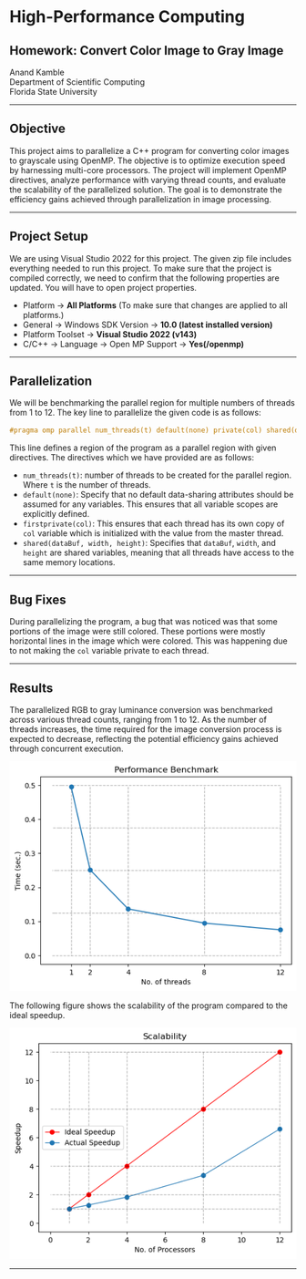 # High-Performance Computing

## Homework: Convert Color Image to Gray Image

Anand Kamble  
Department of Scientific Computing  
Florida State University  

---

## Objective

This project aims to parallelize a C++ program for converting color images to grayscale using OpenMP. The objective is to optimize execution speed by harnessing multi-core processors. The project will implement OpenMP directives, analyze performance with varying thread counts, and evaluate the scalability of the parallelized solution. The goal is to demonstrate the efficiency gains achieved through parallelization in image processing.

---

## Project Setup

We are using Visual Studio 2022 for this project. The given zip file includes everything needed to run this project. To make sure that the project is compiled correctly, we need to confirm that the following properties are updated. You will have to open project properties.

- Platform → **All Platforms** (To make sure that changes are applied to all platforms.)
- General → Windows SDK Version → **10.0 (latest installed version)**
- Platform Toolset → **Visual Studio 2022 (v143)**
- C/C++ → Language → Open MP Support → **Yes(/openmp)**

---

## Parallelization

We will be benchmarking the parallel region for multiple numbers of threads from 1 to 12.
The key line to parallelize the given code is as follows:

```cpp
#pragma omp parallel num_threads(t) default(none) private(col) shared(dataBuf, width, height)
```

This line defines a region of the program as a parallel region with given directives. The directives which we have provided are as follows:

- `num_threads(t)`: number of threads to be created for the parallel region. Where `t` is the number of threads.
- `default(none)`: Specify that no default data-sharing attributes should be assumed for any variables. This ensures that all variable scopes are explicitly defined.
- `firstprivate(col)`: This ensures that each thread has its own copy of `col` variable which is initialized with the value from the master thread.
- `shared(dataBuf, width, height)`: Specifies that `dataBuf`, `width`, and `height` are shared variables, meaning that all threads have access to the same memory locations.

---

## Bug Fixes

During parallelizing the program, a bug that was noticed was that some portions of the image were still colored. These portions were mostly horizontal lines in the image which were colored. This was happening due to not making the `col` variable private to each thread.

---

## Results

The parallelized RGB to gray luminance conversion was benchmarked across various thread counts, ranging from 1 to 12. As the number of threads increases, the time required for the image conversion process is expected to decrease, reflecting the potential efficiency gains achieved through concurrent execution.

![Performance Benchmark](benchmark.png)

The following figure shows the scalability of the program compared to the ideal speedup.

![Scalability](scalability.png)

---


